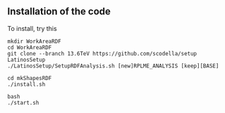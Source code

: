 ## Installation of the code

To install, try this

    mkdir WorkAreaRDF
    cd WorkAreaRDF
    git clone --branch 13.6TeV https://github.com/scodella/setup LatinosSetup
    ./LatinosSetup/SetupRDFAnalysis.sh [new]RPLME_ANALYSIS [keep][BASE]

    cd mkShapesRDF
    ./install.sh 

    bash
    ./start.sh



